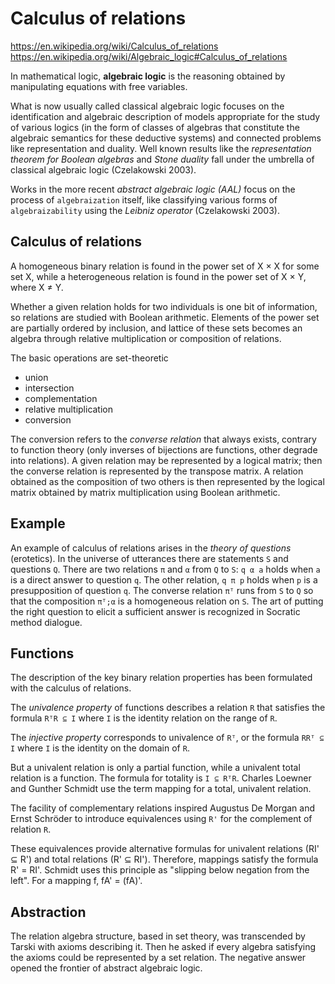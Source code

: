 # Calculus of relations

https://en.wikipedia.org/wiki/Calculus_of_relations
https://en.wikipedia.org/wiki/Algebraic_logic#Calculus_of_relations

In mathematical logic, **algebraic logic** is the reasoning obtained by manipulating equations with free variables.

What is now usually called classical algebraic logic focuses on the identification and algebraic description of models appropriate for the study of various logics (in the form of classes of algebras that constitute the algebraic semantics for these deductive systems) and connected problems like representation and duality. Well known results like the *representation theorem for Boolean algebras* and *Stone duality* fall under the umbrella of classical algebraic logic (Czelakowski 2003).

Works in the more recent *abstract algebraic logic (AAL)* focus on the process of `algebraization` itself, like classifying various forms of `algebraizability` using the *Leibniz operator* (Czelakowski 2003).

## Calculus of relations

A homogeneous binary relation is found in the power set of X × X for some set X, while a heterogeneous relation is found in the power set of X × Y, where X ≠ Y.

Whether a given relation holds for two individuals is one bit of information, so relations are studied with Boolean arithmetic. Elements of the power set are partially ordered by inclusion, and lattice of these sets becomes an algebra through relative multiplication or composition of relations.

The basic operations are set-theoretic
- union
- intersection
- complementation
- relative multiplication
- conversion

The conversion refers to the *converse relation* that always exists, contrary to function theory (only inverses of bijections are functions, other degrade into relations). A given relation may be represented by a logical matrix; then the converse relation is represented by the transpose matrix. A relation obtained as the composition of two others is then represented by the logical matrix obtained by matrix multiplication using Boolean arithmetic.

## Example

An example of calculus of relations arises in the *theory of questions* (erotetics). In the universe of utterances there are statements `S` and questions `Q`. There are two relations `π` and `α` from `Q` to `S`: `q α a` holds when `a` is a direct answer to question `q`. The other relation, `q π p` holds when `p` is a presupposition of question `q`. The converse relation `πᵀ` runs from `S` to `Q` so that the composition `πᵀ;α` is a homogeneous relation on `S`. The art of putting the right question to elicit a sufficient answer is recognized in Socratic method dialogue.

## Functions

The description of the key binary relation properties has been formulated with the calculus of relations.

The *univalence property* of functions describes a relation `R` that satisfies the formula `RᵀR ⊆ I` where `I` is the identity relation on the range of `R`.

The *injective property* corresponds to univalence of `Rᵀ`, or the formula `RRᵀ ⊆ I` where `I` is the identity on the domain of `R`.

But a univalent relation is only a partial function, while a univalent total relation is a function. The formula for totality is `I ⊆ RᵀR`. Charles Loewner and Gunther Schmidt use the term mapping for a total, univalent relation.

The facility of complementary relations inspired Augustus De Morgan and Ernst Schröder to introduce equivalences using `R'` for the complement of relation `R`.

These equivalences provide alternative formulas for univalent relations (RI' ⊆ R') and total relations (R' ⊆ RI'). Therefore, mappings satisfy the formula R' = RI'. Schmidt uses this principle as "slipping below negation from the left". For a mapping f, fA' = (fA)'.

## Abstraction

The relation algebra structure, based in set theory, was transcended by Tarski with axioms describing it. Then he asked if every algebra satisfying the axioms could be represented by a set relation. The negative answer opened the frontier of abstract algebraic logic.
